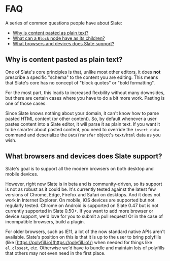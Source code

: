 # FAQ

A series of common questions people have about Slate:

* [Why is content pasted as plain text?](faq.md#why-is-content-is-pasted-as-plaintext)
* [What can a `Block` node have as its children?](faq.md#what-can-a-block-node-have-as-its-children)
* [What browsers and devices does Slate support?](faq.md#what-browsers-and-devices-does-slate-support)

## Why is content pasted as plain text?

One of Slate's core principles is that, unlike most other editors, it does **not** prescribe a specific "schema" to the content you are editing. This means that Slate's core has no concept of "block quotes" or "bold formatting".

For the most part, this leads to increased flexbility without many downsides, but there are certain cases where you have to do a bit more work. Pasting is one of those cases.

Since Slate knows nothing about your domain, it can't know how to parse pasted HTML content \(or other content\). So, by default whenever a user pastes content into a Slate editor, it will parse it as plain text. If you want it to be smarter about pasted content, you need to override the `insert_data` command and deserialize the `DataTransfer` object's `text/html` data as you wish.

## What browsers and devices does Slate support?

Slate's goal is to support all the modern browsers on both desktop and mobile devices.

However, right now Slate is in beta and is community-driven, so its support is not as robust as it could be. It's currently tested against the latest few versions of Chrome, Edge, Firefox and Safari on desktops. And it does not work in Internet Explorer. On mobile, iOS devices are supported but not regularly tested. Chrome on Android is supported on Slate 0.47 but is not currently supported in Slate 0.50+. If you want to add more browser or device support, we'd love for you to submit a pull request! Or in the case of incompatible browsers, build a plugin.

For older browsers, such as IE11, a lot of the now standard native APIs aren't available. Slate's position on this is that it is up to the user to bring polyfills \(like [https://polyfill.io](https://polyfill.io)\) when needed for things like `el.closest`, etc. Otherwise we'd have to bundle and maintain lots of polyfills that others may not even need in the first place.

